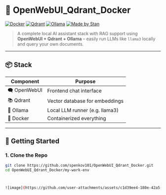 # 🧠 OpenWebUI_Qdrant_Docker

[![Docker](https://img.shields.io/badge/Powered%20By-Docker-blue?logo=docker)](https://www.docker.com/)
[![Qdrant](https://img.shields.io/badge/Vector%20DB-Qdrant-purple?logo=data)](https://qdrant.tech/)
[![Ollama](https://img.shields.io/badge/LLMs-Ollama-brightgreen?logo=openai)](https://ollama.com)
[![Made by Stan](https://img.shields.io/badge/Created%20by-Stan-blueviolet)](#)

> A complete local AI assistant stack with RAG support using **OpenWebUI + Qdrant + Ollama** – easily run LLMs like `llama3` locally and query your own documents.

---

## 📦 Stack

| Component     | Purpose                         |
|---------------|---------------------------------|
| 🗨️ OpenWebUI  | Frontend chat interface         |
| 📚 Qdrant     | Vector database for embeddings  |
| 🧠 Ollama     | Local LLM runner (e.g. llama3)  |
| 🐳 Docker     | Containerized everything        |

---

## 🚀 Getting Started

### 1. Clone the Repo

```bash
git clone https://github.com/spenkov101/OpenWebUI_Qdrant_Docker.git
cd OpenWebUI_Qdrant_Docker/my-work-env



![image](https://github.com/user-attachments/assets/c1d39ee4-180e-42a5-af7e-612b3b0aa937)

